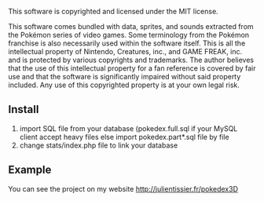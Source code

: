 This software is copyrighted and licensed under the MIT license.

This software comes bundled with data, sprites, and sounds extracted from the
Pokémon series of video games.  Some terminology from the Pokémon franchise is
also necessarily used within the software itself.  This is all the intellectual
property of Nintendo, Creatures, inc., and GAME FREAK, inc. and is protected by
various copyrights and trademarks.  The author believes that the use of this
intellectual property for a fan reference is covered by fair use and that the
software is significantly impaired without said property included.  Any use of
this copyrighted property is at your own legal risk.


## Install
1. import SQL file from your database (pokedex.full.sql if your MySQL client accept heavy files else import pokedex.part*.sql file by file
2. change stats/index.php file to link your database


## Example
You can see the project on my website http://julientissier.fr/pokedex3D
